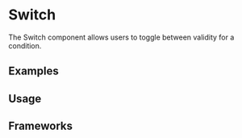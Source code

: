 <script setup>
  import Vue from './vue.md';
  import React from './react.md';
</script>

# Switch

The Switch component allows users to toggle between validity for a condition.

<components-status react='released' vue='released' />

## Examples

<switch-example />

## Usage

<component-design-guidelines name="Warp - Components / Switch" link="https://www.figma.com/file/nkiRpuVu6XRfvY96BA80H8/Components-overview?type=design&node-id=377-23907&mode=design" />

<component-questions />

## Frameworks

<tabs-content> 
  <template #react>
    <react />
  </template>
  <template #vue>
    <vue />
  </template>
</tabs-content>
